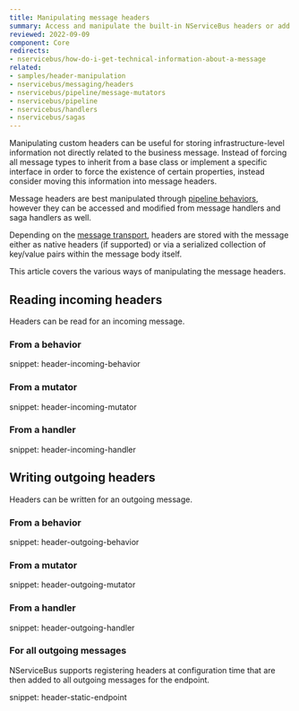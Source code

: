```yaml
---
title: Manipulating message headers
summary: Access and manipulate the built-in NServiceBus headers or add custom headers
reviewed: 2022-09-09
component: Core
redirects:
- nservicebus/how-do-i-get-technical-information-about-a-message
related:
- samples/header-manipulation
- nservicebus/messaging/headers
- nservicebus/pipeline/message-mutators
- nservicebus/pipeline
- nservicebus/handlers
- nservicebus/sagas
---
```


Manipulating custom headers can be useful for storing infrastructure-level information not directly related to the business message. Instead of forcing all message types to inherit from a base class or implement a specific interface in order to force the existence of certain properties, instead consider moving this information into message headers.

Message headers are best manipulated through [pipeline behaviors](/nservicebus/pipeline/manipulate-with-behaviors.md), however they can be accessed and modified from message handlers and saga handlers as well.

Depending on the [message transport](/transports/), headers are stored with the message either as native headers (if supported) or via a serialized collection of key/value pairs within the message body itself.

This article covers the various ways of manipulating the message headers.


## Reading incoming headers

Headers can be read for an incoming message.


### From a behavior

snippet: header-incoming-behavior


### From a mutator

snippet: header-incoming-mutator


### From a handler

snippet: header-incoming-handler


## Writing outgoing headers

Headers can be written for an outgoing message.


### From a behavior

snippet: header-outgoing-behavior


### From a mutator

snippet: header-outgoing-mutator


### From a handler

snippet: header-outgoing-handler


### For all outgoing messages

NServiceBus supports registering headers at configuration time that are then added to all outgoing messages for the endpoint.

snippet: header-static-endpoint